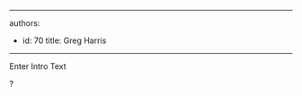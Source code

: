 

---
authors:
  - id: 70
    title: Greg Harris
---




<span class='intro'> Enter Intro Text<br> </span>

<p>​​?<br><br></p>


